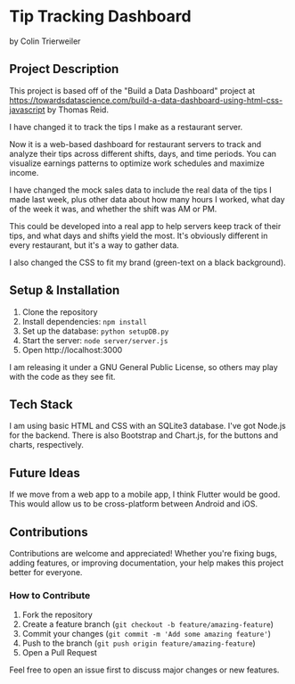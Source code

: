 # Tip Tracking Dashboard

by Colin Trierweiler

## Project Description

This project is based off of the "Build a Data Dashboard" project at https://towardsdatascience.com/build-a-data-dashboard-using-html-css-javascript by Thomas Reid.

I have changed it to track the tips I make as a restaurant server.

Now it is a web-based dashboard for restaurant servers to track and analyze their tips across different shifts, days, and time periods. You can visualize earnings patterns to optimize work schedules and maximize income.

I have changed the mock sales data to include the real data of the tips I made last week, plus other data about how many hours I worked, what day of the week it was, and whether the shift was AM or PM.

This could be developed into a real app to help servers keep track of their tips, and what days and shifts yield the most.  It's obviously different in every restaurant, but it's a way to gather data.

I also changed the CSS to fit my brand (green-text on a black background).

## Setup & Installation
1. Clone the repository
2. Install dependencies: `npm install`
3. Set up the database: `python setupDB.py`
4. Start the server: `node server/server.js`
5. Open http://localhost:3000

I am releasing it under a GNU General Public License, so others may play with the code as they see fit.

## Tech Stack

I am using basic HTML and CSS with an SQLite3 database.  I've got Node.js for the backend.  There is also Bootstrap and Chart.js, for the buttons and charts, respectively.

## Future Ideas

If we move from a web app to a mobile app, I think Flutter would be good.  This would allow us to be cross-platform between Android and iOS.

## Contributions

Contributions are welcome and appreciated! Whether you're fixing bugs, adding features, or improving documentation, your help makes this project better for everyone.

### How to Contribute
1. Fork the repository
2. Create a feature branch (`git checkout -b feature/amazing-feature`)
3. Commit your changes (`git commit -m 'Add some amazing feature'`)
4. Push to the branch (`git push origin feature/amazing-feature`)
5. Open a Pull Request

Feel free to open an issue first to discuss major changes or new features.